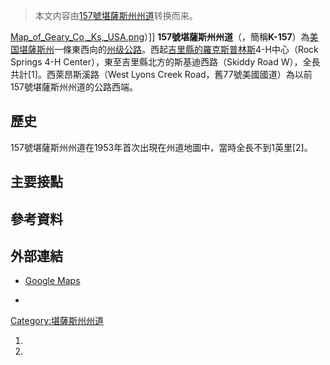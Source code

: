 > 本文内容由[157號堪薩斯州州道](https://zh.wikipedia.org/wiki/157號堪薩斯州州道)转换而来。


[Map_of_Geary_Co,_Ks,_USA.png](https://zh.wikipedia.org/wiki/File:Map_of_Geary_Co,_Ks,_USA.png "fig:Map_of_Geary_Co,_Ks,_USA.png")）\]\] **157號堪薩斯州州道**（，簡稱**K-157**）為[美国](../Page/美国.md "wikilink")[堪薩斯州](../Page/堪薩斯州.md "wikilink")一條東西向的[州级公路](https://zh.wikipedia.org/wiki/州级公路 "wikilink")。西起[吉里縣的羅克斯普林斯](../Page/吉里縣_\(堪薩斯州\).md "wikilink")4-H中心（Rock Springs 4-H Center），東至吉里縣北方的斯基迪西路（Skiddy Road W），全長共計\[1\]。西萊昂斯溪路（West Lyons Creek Road，舊77號美國國道）為以前157號堪薩斯州州道的公路西端。

## 歷史

157號堪薩斯州州道在1953年首次出現在州道地圖中，當時全長不到1英里\[2\]。

## 主要接點

## 參考資料

## 外部連結

  - [Google Maps](https://web.archive.org/web/20080220201329/http://maps.google.com/)

  -
[Category:堪薩斯州州道](https://zh.wikipedia.org/wiki/Category:堪薩斯州州道 "wikilink")

1.
2.